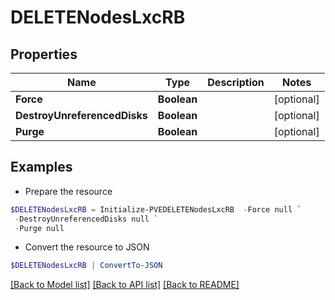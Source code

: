 # DELETENodesLxcRB
## Properties

Name | Type | Description | Notes
------------ | ------------- | ------------- | -------------
**Force** | **Boolean** |  | [optional] 
**DestroyUnreferencedDisks** | **Boolean** |  | [optional] 
**Purge** | **Boolean** |  | [optional] 

## Examples

- Prepare the resource
```powershell
$DELETENodesLxcRB = Initialize-PVEDELETENodesLxcRB  -Force null `
 -DestroyUnreferencedDisks null `
 -Purge null
```

- Convert the resource to JSON
```powershell
$DELETENodesLxcRB | ConvertTo-JSON
```

[[Back to Model list]](../README.md#documentation-for-models) [[Back to API list]](../README.md#documentation-for-api-endpoints) [[Back to README]](../README.md)

